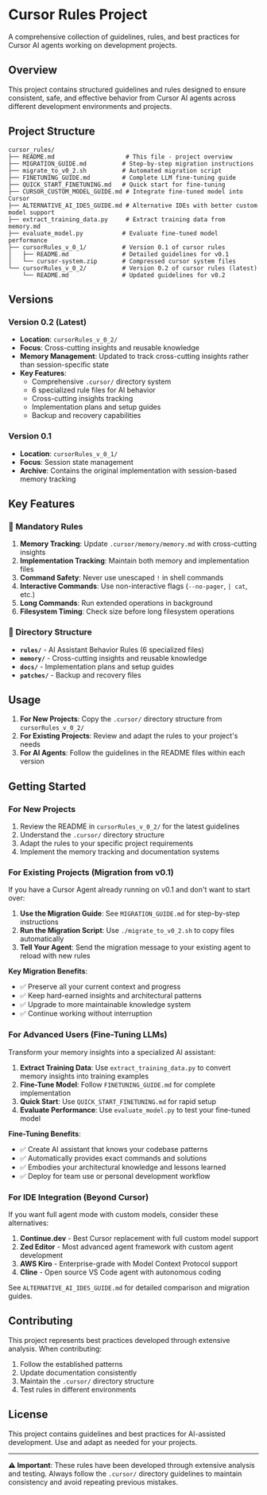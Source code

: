 # Cursor Rules Project

A comprehensive collection of guidelines, rules, and best practices for Cursor AI agents working on development projects.

## Overview

This project contains structured guidelines and rules designed to ensure consistent, safe, and effective behavior from Cursor AI agents across different development environments and projects.

## Project Structure

```
cursor_rules/
├── README.md                    # This file - project overview
├── MIGRATION_GUIDE.md          # Step-by-step migration instructions
├── migrate_to_v0_2.sh          # Automated migration script
├── FINETUNING_GUIDE.md         # Complete LLM fine-tuning guide
├── QUICK_START_FINETUNING.md   # Quick start for fine-tuning
├── CURSOR_CUSTOM_MODEL_GUIDE.md # Integrate fine-tuned model into Cursor
├── ALTERNATIVE_AI_IDES_GUIDE.md # Alternative IDEs with better custom model support
├── extract_training_data.py     # Extract training data from memory.md
├── evaluate_model.py           # Evaluate fine-tuned model performance
├── cursorRules_v_0_1/          # Version 0.1 of cursor rules
│   ├── README.md               # Detailed guidelines for v0.1
│   └── cursor-system.zip       # Compressed cursor system files
└── cursorRules_v_0_2/          # Version 0.2 of cursor rules (latest)
    └── README.md               # Updated guidelines for v0.2
```

## Versions

### Version 0.2 (Latest)
- **Location**: `cursorRules_v_0_2/`
- **Focus**: Cross-cutting insights and reusable knowledge
- **Memory Management**: Updated to track cross-cutting insights rather than session-specific state
- **Key Features**:
  - Comprehensive `.cursor/` directory system
  - 6 specialized rule files for AI behavior
  - Cross-cutting insights tracking
  - Implementation plans and setup guides
  - Backup and recovery capabilities

### Version 0.1
- **Location**: `cursorRules_v_0_1/`
- **Focus**: Session state management
- **Archive**: Contains the original implementation with session-based memory tracking

## Key Features

### 🚨 Mandatory Rules
1. **Memory Tracking**: Update `.cursor/memory/memory.md` with cross-cutting insights
2. **Implementation Tracking**: Maintain both memory and implementation files
3. **Command Safety**: Never use unescaped `!` in shell commands
4. **Interactive Commands**: Use non-interactive flags (`--no-pager`, `| cat`, etc.)
5. **Long Commands**: Run extended operations in background
6. **Filesystem Timing**: Check size before long filesystem operations

### 📁 Directory Structure
- **`rules/`** - AI Assistant Behavior Rules (6 specialized files)
- **`memory/`** - Cross-cutting insights and reusable knowledge
- **`docs/`** - Implementation plans and setup guides
- **`patches/`** - Backup and recovery files

## Usage

1. **For New Projects**: Copy the `.cursor/` directory structure from `cursorRules_v_0_2/`
2. **For Existing Projects**: Review and adapt the rules to your project's needs
3. **For AI Agents**: Follow the guidelines in the README files within each version

## Getting Started

### For New Projects
1. Review the README in `cursorRules_v_0_2/` for the latest guidelines
2. Understand the `.cursor/` directory structure
3. Adapt the rules to your specific project requirements
4. Implement the memory tracking and documentation systems

### For Existing Projects (Migration from v0.1)
If you have a Cursor Agent already running on v0.1 and don't want to start over:

1. **Use the Migration Guide**: See `MIGRATION_GUIDE.md` for step-by-step instructions
2. **Run the Migration Script**: Use `./migrate_to_v0_2.sh` to copy files automatically
3. **Tell Your Agent**: Send the migration message to your existing agent to reload with new rules

**Key Migration Benefits**:
- ✅ Preserve all your current context and progress
- ✅ Keep hard-earned insights and architectural patterns
- ✅ Upgrade to more maintainable knowledge system
- ✅ Continue working without interruption

### For Advanced Users (Fine-Tuning LLMs)
Transform your memory insights into a specialized AI assistant:

1. **Extract Training Data**: Use `extract_training_data.py` to convert memory insights into training examples
2. **Fine-Tune Model**: Follow `FINETUNING_GUIDE.md` for complete implementation
3. **Quick Start**: Use `QUICK_START_FINETUNING.md` for rapid setup
4. **Evaluate Performance**: Use `evaluate_model.py` to test your fine-tuned model

**Fine-Tuning Benefits**:
- ✅ Create AI assistant that knows your codebase patterns
- ✅ Automatically provides exact commands and solutions
- ✅ Embodies your architectural knowledge and lessons learned
- ✅ Deploy for team use or personal development workflow

### For IDE Integration (Beyond Cursor)
If you want full agent mode with custom models, consider these alternatives:

1. **Continue.dev** - Best Cursor replacement with full custom model support
2. **Zed Editor** - Most advanced agent framework with custom agent development
3. **AWS Kiro** - Enterprise-grade with Model Context Protocol support
4. **Cline** - Open source VS Code agent with autonomous coding

See `ALTERNATIVE_AI_IDES_GUIDE.md` for detailed comparison and migration guides.

## Contributing

This project represents best practices developed through extensive analysis. When contributing:

1. Follow the established patterns
2. Update documentation consistently
3. Maintain the `.cursor/` directory structure
4. Test rules in different environments

## License

This project contains guidelines and best practices for AI-assisted development. Use and adapt as needed for your projects.

---

**⚠️ Important**: These rules have been developed through extensive analysis and testing. Always follow the `.cursor/` directory guidelines to maintain consistency and avoid repeating previous mistakes.

